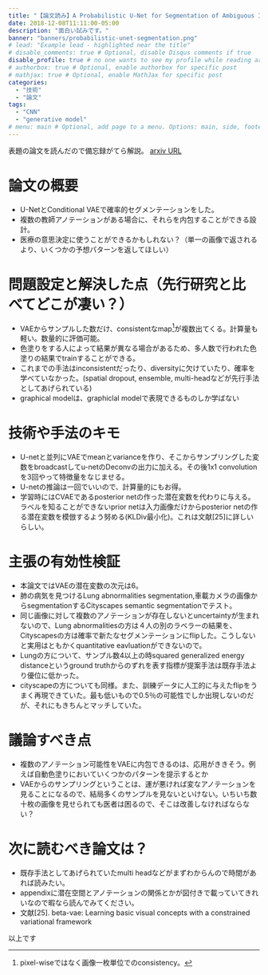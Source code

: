 ```yaml
---
title: "【論文読み】A Probabilistic U-Net for Segmentation of Ambiguous Images"
date: 2018-12-08T11:11:00-05:00
description: "面白い試みです。"
banner: "banners/probabilistic-unet-segmentation.png"
# lead: "Example lead - highlighted near the title"
# disable_comments: true # Optional, disable Disqus comments if true
disable_profile: true # no one wants to see my profile while reading articles
# authorbox: true # Optional, enable authorbox for specific post
# mathjax: true # Optional, enable MathJax for specific post
categories:
  - "技術"
  - "論文"
tags:
  - "CNN"
  - "generative model"
# menu: main # Optional, add page to a menu. Options: main, side, footer
---
```


表題の論文を読んだので備忘録がてら解説。
[arxiv URL](https://arxiv.org/abs/1806.05034)


# 論文の概要

 * U-NetとConditional VAEで確率的セグメンテーションをした。
 * 複数の教師アノテーションがある場合に、それらを内包することができる設計。
 * 医療の意思決定に使うことができるかもしれない？（単一の画像で返されるより、いくつかの予想パターンを返してほしい）

# 問題設定と解決した点（先行研究と比べてどこが凄い？）

 * VAEからサンプルした数だけ、consistentなmap[^1]が複数出てくる。計算量も軽い。数量的に評価可能。
 * 色塗りをする人によって結果が異なる場合があるため、多人数で行われた色塗りの結果でtrainすることができる。
 * これまでの手法はinconsistentだったり、diversityに欠けていたり、確率を学べていなかった。(spatial dropout, ensemble, multi-headなどが先行手法としてあげられている)
 * graphical modelは、graphiclal modelで表現できるものしか学ばない

 [^1]:pixel-wiseではなく画像一枚単位でのconsistency。

# 技術や手法のキモ

 * U-netと並列にVAEでmeanとvarianceを作り、そこからサンプリングした変数をbroadcastしてu-netのDeconvの出力に加える。その後1x1 convolutionを3回やって特徴量をなじませる。
 * U-netの推論は一回でいいので、計算量的にもお得。
 * 学習時にはCVAEであるposterior netの作った潜在変数を代わりに与える。ラベルを知ることができないprior netは入力画像だけからposterior netの作る潜在変数を模倣するよう努める(KLDiv最小化)。これは文献[25]に詳しいらしい。

# 主張の有効性検証

 * 本論文ではVAEの潜在変数の次元は6。
 * 肺の病気を見つけるLung abnormalities segmentation,車載カメラの画像からsegmentationするCityscapes semantic segmentationでテスト。
 * 同じ画像に対して複数のアノテーションが存在しないとuncertaintyが生まれないので、Lung abnormalitiesの方は４人の別のラベラーの結果を、Cityscapesの方は確率で新たなセグメンテーションにflipした。こうしないと実用はともかくquantitative eavluationができないので。
 * Lungの方について、サンプル数4以上の時squared generalized energy distanceというground truthからのずれを表す指標が提案手法は既存手法より優位に低かった。
 * cityscapeの方についても同様。また、訓練データに人工的に与えたflipをうまく再現できていた。最も低いもので0.5％の可能性でしか出現しないのだが、それにもきちんとマッチしていた。
# 議論すべき点

 * 複数のアノテーション可能性をVAEに内包できるのは、応用がききそう。例えば自動色塗りにおいていくつかのパターンを提示するとか
 * VAEからのサンプリングということは、運が悪ければ変なアノテーションを見ることになるので、結局多くのサンプルを見ないといけない。いちいち数十枚の画像を見せられても医者は困るので、そこは改善しなければならない？

# 次に読むべき論文は？

 * 既存手法としてあげられていたmulti headなどがまずわからんので時間があれば読みたい。
 * appendixに潜在空間とアノテーションの関係とかが図付きで載っていてきれいなので暇なら読んでみてください。
 * 文献[25]. beta-vae: Learning basic visual concepts with a constrained variational framework

以上です
